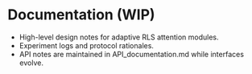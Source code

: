 # Documentation (WIP)

- High-level design notes for adaptive RLS attention modules.
- Experiment logs and protocol rationales.
- API notes are maintained in API_documentation.md while interfaces evolve.
